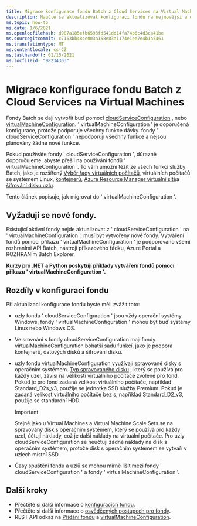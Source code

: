 ```yaml
---
title: Migrace konfigurace fondu Batch z Cloud Services na Virtual Machines
description: Naučte se aktualizovat konfiguraci fondu na nejnovější a doporučenou konfiguraci.
ms.topic: how-to
ms.date: 1/6/2021
ms.openlocfilehash: d987a185efb6593fd541dd14fa74b6c4d3ca41be
ms.sourcegitcommit: c7153bb48ce003a158e83a1174e1ee7e4b1a5461
ms.translationtype: MT
ms.contentlocale: cs-CZ
ms.lasthandoff: 01/15/2021
ms.locfileid: "98234303"
---
```

# <a name="migrate-batch-pool-configuration-from-cloud-services-to-virtual-machines"></a>Migrace konfigurace fondu Batch z Cloud Services na Virtual Machines

Fondy Batch se dají vytvořit buď pomocí [cloudServiceConfiguration](https://docs.microsoft.com/rest/api/batchservice/pool/add#cloudserviceconfiguration) , nebo [virtualMachineConfiguration](https://docs.microsoft.com/rest/api/batchservice/pool/add#virtualmachineconfiguration). ' virtualMachineConfiguration ' je doporučená konfigurace, protože podporuje všechny funkce dávky. fondy ' cloudServiceConfiguration ' nepodporují všechny funkce a nejsou plánovány žádné nové funkce.

Pokud používáte fondy ' cloudServiceConfiguration ', důrazně doporučujeme, abyste přešli na používání fondů ' virtualMachineConfiguration '. To vám umožní těžit ze všech funkcí služby Batch, jako je rozšířený [Výběr řady virtuálních počítačů](batch-pool-vm-sizes.md), virtuálních počítačů se systémem Linux, [kontejnerů](batch-docker-container-workloads.md), [Azure Resource Manager virtuální sítě](batch-virtual-network.md)a [šifrování disku uzlu](disk-encryption.md).

Tento článek popisuje, jak migrovat do ' virtualMachineConfiguration '.

## <a name="new-pools-are-required"></a>Vyžadují se nové fondy.

Existující aktivní fondy nejde aktualizovat z ' cloudServiceConfiguration ' na ' virtualMachineConfiguration ', musí být vytvořeny nové fondy. Vytváření fondů pomocí příkazu ' virtualMachineConfiguration ' je podporováno všemi rozhraními API Batch, nástroji příkazového řádku, Azure Portal a ROZHRANÍm Batch Explorer.

**Kurzy pro [.NET](tutorial-parallel-dotnet.md) a [Python](tutorial-parallel-python.md) poskytují příklady vytváření fondů pomocí příkazu ' virtualMachineConfiguration '.**

## <a name="pool-configuration-differences"></a>Rozdíly v konfiguraci fondu

Při aktualizaci konfigurace fondu byste měli zvážit toto:

- uzly fondu ' cloudServiceConfiguration ' jsou vždy operační systémy Windows, fondy ' virtualMachineConfiguration ' mohou být buď systémy Linux nebo Windows OS.
- Ve srovnání s fondy cloudServiceConfiguration mají fondy virtualMachineConfiguration bohatší sadu funkcí, jako je podpora kontejnerů, datových disků a šifrování disku.
- uzly fondu virtualMachineConfiguration využívají spravované disky s operačním systémem. [Typ spravovaného disku](../virtual-machines/disks-types.md) , který se používá pro každý uzel, závisí na velikosti virtuálního počítače zvolené pro fond. Pokud je pro fond zadaná velikost virtuálního počítače, například Standard_D2s_v3, použije se jednotka SSD služby Premium. Pokud je zadaná velikost virtuálního počítače bez s, například Standard_D2_v3, použije se standardní HDD.

   > [!IMPORTANT]
   > Stejně jako u Virtual Machines a Virtual Machine Scale Sets se na spravovaný disk s operačním systémem, který se používá pro každý uzel, účtují náklady, což je další náklady na virtuální počítače. Pro uzly cloudServiceConfiguration se neúčtují žádné náklady na disk s operačním systémem, protože disk s operačním systémem se vytváří v uzlech místní SSD.

- Časy spuštění fondu a uzlů se mohou mírně lišit mezi fondy ' cloudServiceConfiguration ' a fondy ' virtualMachineConfiguration '.

## <a name="next-steps"></a>Další kroky

- Přečtěte si další informace o [konfiguracích fondu](nodes-and-pools.md#configurations).
- Přečtěte si další informace o [osvědčených postupech pro fondy](best-practices.md#pools).
- REST API odkaz na [Přidání fondu](https://docs.microsoft.com/rest/api/batchservice/pool/add) a [virtualMachineConfiguration](https://docs.microsoft.com/rest/api/batchservice/pool/add#virtualmachineconfiguration).
